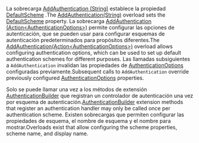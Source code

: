 <!--Don't update this for 2.2, use the 2.2 version -->
<span data-ttu-id="2b512-101">La sobrecarga [AddAuthentication (String)](/dotnet/api/microsoft.extensions.dependencyinjection.authenticationservicecollectionextensions.addauthentication#Microsoft_Extensions_DependencyInjection_AuthenticationServiceCollectionExtensions_AddAuthentication_Microsoft_Extensions_DependencyInjection_IServiceCollection_System_String_) establece la propiedad [DefaultScheme](/dotnet/api/microsoft.aspnetcore.authentication.authenticationoptions.defaultscheme) .</span><span class="sxs-lookup"><span data-stu-id="2b512-101">The [AddAuthentication(String)](/dotnet/api/microsoft.extensions.dependencyinjection.authenticationservicecollectionextensions.addauthentication#Microsoft_Extensions_DependencyInjection_AuthenticationServiceCollectionExtensions_AddAuthentication_Microsoft_Extensions_DependencyInjection_IServiceCollection_System_String_) overload sets the [DefaultScheme](/dotnet/api/microsoft.aspnetcore.authentication.authenticationoptions.defaultscheme) property.</span></span> <span data-ttu-id="2b512-102">La sobrecarga [AddAuthentication (Action&lt;AuthenticationOptions&gt;)](/dotnet/api/microsoft.extensions.dependencyinjection.authenticationservicecollectionextensions.addauthentication#Microsoft_Extensions_DependencyInjection_AuthenticationServiceCollectionExtensions_AddAuthentication_Microsoft_Extensions_DependencyInjection_IServiceCollection_System_Action_Microsoft_AspNetCore_Authentication_AuthenticationOptions__) permite configurar las opciones de autenticación, que se pueden usar para configurar esquemas de autenticación predeterminados para propósitos diferentes.</span><span class="sxs-lookup"><span data-stu-id="2b512-102">The [AddAuthentication(Action&lt;AuthenticationOptions&gt;)](/dotnet/api/microsoft.extensions.dependencyinjection.authenticationservicecollectionextensions.addauthentication#Microsoft_Extensions_DependencyInjection_AuthenticationServiceCollectionExtensions_AddAuthentication_Microsoft_Extensions_DependencyInjection_IServiceCollection_System_Action_Microsoft_AspNetCore_Authentication_AuthenticationOptions__) overload allows configuring authentication options, which can be used to set up default authentication schemes for different purposes.</span></span> <span data-ttu-id="2b512-103">Las llamadas subsiguientes a `AddAuthentication` invalidan las propiedades de [AuthenticationOptions](/dotnet/api/microsoft.aspnetcore.builder.authenticationoptions) configuradas previamente.</span><span class="sxs-lookup"><span data-stu-id="2b512-103">Subsequent calls to `AddAuthentication` override previously configured [AuthenticationOptions](/dotnet/api/microsoft.aspnetcore.builder.authenticationoptions) properties.</span></span>

<span data-ttu-id="2b512-104">Solo se puede llamar una vez a los métodos de extensión [AuthenticationBuilder](/dotnet/api/microsoft.aspnetcore.authentication.authenticationbuilder) que registran un controlador de autenticación una vez por esquema de autenticación.</span><span class="sxs-lookup"><span data-stu-id="2b512-104">[AuthenticationBuilder](/dotnet/api/microsoft.aspnetcore.authentication.authenticationbuilder) extension methods that register an authentication handler may only be called once per authentication scheme.</span></span> <span data-ttu-id="2b512-105">Existen sobrecargas que permiten configurar las propiedades de esquema, el nombre de esquema y el nombre para mostrar.</span><span class="sxs-lookup"><span data-stu-id="2b512-105">Overloads exist that allow configuring the scheme properties, scheme name, and display name.</span></span>
